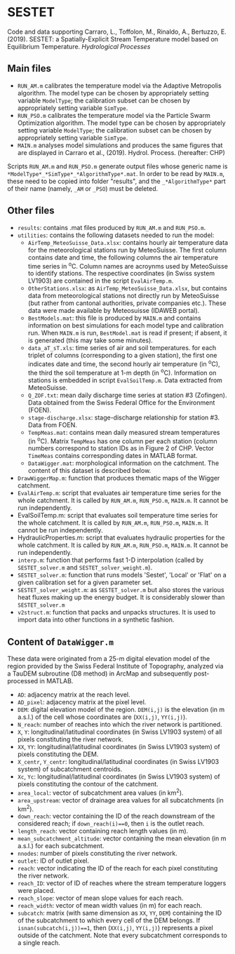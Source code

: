 # SESTET
Code and data supporting 
Carraro, L., Toffolon, M., Rinaldo, A., Bertuzzo, E. (2019). SESTET: a Spatially-Explicit Stream Temperature model based on Equilibrium Temperature. *Hydrological Processes* 

## Main files
- `RUN_AM.m` calibrates the temperature model via the Adaptive Metropolis algorithm. The model type can be chosen by appropriately setting variable `ModelType`; the calibration subset can be chosen by appropriately setting variable `SimType`.
- `RUN_PSO.m` calibrates the temperature model via the Particle Swarm Optimization algorithm. The model type can be chosen by appropriately setting variable `ModelType`; the calibration subset can be chosen by appropriately setting variable `SimType`.
- `MAIN.m` analyses model simulations and produces the same figures that are displayed in Carraro et al., (2019). Hydrol. Process. (hereafter: CHP)

Scripts `RUN_AM.m` and `RUN_PSO.m` generate output files whose generic name  is `*ModelType*_*SimType*_*AlgorithmType*.mat`. In order to be read by `MAIN.m`, these need to be copied into folder "results", and the `_*AlgorithmType*` part of their name (namely, `_AM` or `_PSO`) must be deleted.

## Other files
- `results`: contains .mat files produced by `RUN_AM.m` and `RUN_PSO.m`. 
- `utilities`: contains the following datasets needed to run the model:
  - `AirTemp_MeteoSuisse_Data.xlsx`: contains hourly air temperature data for the meteorological stations run by MeteoSuisse. The first column contains date and time, the following columns the air temperature time series in <sup>o</sup>C. Column names are acroynms used by MeteoSuisse to identify stations. The respective coordinates (in Swiss system LV1903) are contained in the script `EvalAirTemp.m`.
  - `OtherStations.xlsx`: as `AirTemp_MeteoSuisse_Data.xlsx`, but contains data from meteorological stations not directly run by MeteoSuisse (but rather from cantonal authorities, private companies etc.). These data were made available by Meteosuisse (IDAWEB portal).
  - `BestModels.mat`: this file is produced by `MAIN.m` and contains information on best simulations for each model type and calibration run. When `MAIN.m` is run, `BestModel.mat` is read if present; if absent, it is generated (this may take some minutes).
  - `data_aT_sT.xls`: time series of air and soil temperatures. for each triplet of columns (corresponding to a given station), the first one indicates date and time, the second hourly air temperature (in <sup>o</sup>C), the third the soil temperature at 1-m depth (in <sup>o</sup>C). Information on stations is embedded in script `EvalSoilTemp.m`. Data extracted from MeteoSuisse.
  - `Q_ZOF.txt`: mean daily discharge time series at station #3 (Zofingen). Data obtained from the Swiss Federal Office for the Environment (FOEN).
  - `stage-discharge.xlsx`: stage-discharge relationship for station #3. Data from FOEN.
  - `TempMeas.mat`: contains mean daily measured stream temperatures (in <sup>o</sup>C). Matrix `TempMeas` has one column per each station (column numbers correspond to station IDs as in Figure 2 of CHP. Vector `TimeMeas` contains corresponding dates in MATLAB format.
  - `DataWigger.mat`: morphological information on the catchment. The content of this dataset is described below.
- `DrawWiggerMap.m`: function that produces thematic maps of the Wigger catchment.
- `EvalAirTemp.m`: script that evaluates air temperature time series for the whole catchment. It is called by `RUN_AM.m`, `RUN_PSO.m`, `MAIN.m`. It cannot be run independently.
- EvalSoilTemp.m: script that evaluates soil temperature time series for the whole catchment. It is called by `RUN_AM.m`, `RUN_PSO.m`, `MAIN.m`. It cannot be run independently.
- HydraulicProperties.m: script that evaluates hydraulic properties for the whole catchment. It is called by `RUN_AM.m`, `RUN_PSO.m`, `MAIN.m`. It cannot be run independently.
- `interp.m`: function that performs fast 1-D interpolation (called by `SESTET_solver.m` and `SESTET_solver_weight.m`).
- `SESTET_solver.m`: function that runs models 'Sestet', 'Local' or 'Flat' on a given calibration set for a given parameter set.
- `SESTET_solver_weight.m`: as `SESTET_solver.m` but also stores the various heat fluxes making up the energy budget. It is considerably slower than `SESTET_solver.m`
- `v2struct.m`: function that packs and unpacks structures. It is used to import data into other functions in a synthetic fashion.

## Content of `DataWigger.m`
These data were originated from a 25-m digital elevation model of the region provided by the Swiss Federal Institute of Topography, analyzed via a TauDEM subroutine (D8 method) in ArcMap and subsequently post-processed in MATLAB.
- `AD`: adjacency matrix at the reach level.
- `AD_pixel`: adjacency matrix at the pixel level.
- `DEM`: digital elevation model of the region. `DEM(i,j)` is the elevation (in m a.s.l.) of the cell whose coordinates are (`XX(i,j)`, `YY(i,j)`).
- `N_reach`: number of reaches into which the river network is partitioned.
- `X`, `Y`: longitudinal/latitudinal coordinates (in Swiss LV1903 system) of all pixels constituting the river network.  
- `XX`, `YY`: longitudinal/latitudinal coordinates (in Swiss LV1903 system) of pixels constituting the DEM.
- `X_centr`, `Y_centr`: longitudinal/latitudinal coordinates (in Swiss LV1903 system) of subcatchment centroids.
- `Xc`, `Yc`: longitudinal/latitudinal coordinates (in Swiss LV1903 system) of pixels constituting the contour of the catchment.
- `area_local`: vector of subcatchment area values (in km<sup>2</sup>).
- `area_upstream`: vector of drainage area values for all subcatchments (in km<sup>2</sup>).
- `down_reach`: vector containing the ID of the reach downstream of the considered reach; if `down_reach(i)==0`, then `i` is the outlet reach.
- `length_reach`: vector containing reach length values (in m).
- `mean_subcatchment_altitude`: vector containing the mean elevation (in m a.s.l.) for each subcatchment.
- `nnodes`: number of pixels constituting the river network.
- `outlet`: ID of outlet pixel.
- `reach`: vector indicating the ID of the reach for each pixel constituting the river network.
- `reach_ID`: vector of ID of reaches where the stream temperature loggers were placed.
- `reach_slope`: vector of mean slope values for each reach.
- `reach_width`: vector of mean width values (in m) for each reach. 
- `subcatch`: matrix (with same dimension as `XX`, `YY`, `DEM`) containing the ID of the subcatchment to which every cell of the DEM belongs. If `isnan(subcatch(i,j))==1`, then (`XX(i,j)`, `YY(i,j)`) represents a pixel outside of the catchment. Note that every subcatchment corresponds to a single reach. 
